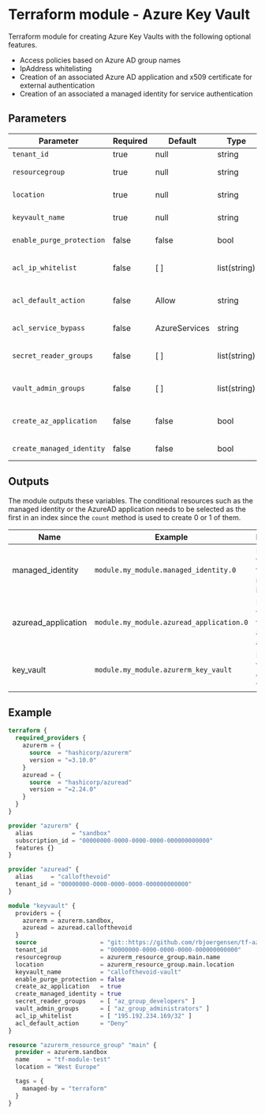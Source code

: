 # Terraform module - Azure Key Vault
Terraform module for creating Azure Key Vaults with the following optional features.

- Access policies based on Azure AD group names
- IpAddress whitelisting
- Creation of an associated Azure AD application and x509 certificate for external authentication
- Creation of an associated a managed identity for service authentication

## Parameters
|Parameter                |Required|Default      |Type        |Description                                                             |
|-------------------------|--------|-------------|------------|------------------------------------------------------------------------|
|`tenant_id`              |true    |null         |string      |The tenant id                                                           |
|`resourcegroup`          |true    |null         |string      |The name of the resource group                                          |
|`location`               |true    |null         |string      |The locality of the resource group                                      |
|`keyvault_name`          |true    |null         |string      |The unique name of the key vault                                        |
|`enable_purge_protection`|false   |false        |bool        |Wether to enable purge protection                                       |
|`acl_ip_whitelist`       |false   |[ ]          |list(string)|A list of addresses to whitelist for access. Eg. ["195.192.234.169/32"] |
|`acl_default_action`     |false   |Allow        |string      |Action for requests from addresses not in the whitelist. (Allow or Deny)|
|`acl_service_bypass`     |false   |AzureServices|string      |Bypass ACL (AzureServices or None)                                      |
|`secret_reader_groups`   |false   |[ ]          |list(string)|Name of the Azure AD groups to grant secret reader                      |
|`vault_admin_groups`     |false   |[ ]          |list(string)|Name of the Azure AD groups to grant vault admin                        |
|`create_az_application`  |false   |false        |bool        |Wether to create an Azure AD application and a certificate              |
|`create_managed_identity`|false   |false        |bool        |Wether to create a managed identity                                     |

## Outputs
The module outputs these variables. The conditional resources such as the managed identity or the AzureAD application needs to be selected as the first in an index since the `count` method is used to create 0 or 1 of them.

|Name               |Example                                 |Description                                        |
|-------------------|----------------------------------------|---------------------------------------------------|
|managed_identity   |`module.my_module.managed_identity.0`   |Returns the full object for the managed identity   |
|azuread_application|`module.my_module.azuread_application.0`|Returns the full object for the azuread application|
|key_vault          |`module.my_module.azurerm_key_vault`    |Returns the full object of the key vault           |

## Example
``` terraform
terraform {
  required_providers {
    azurerm = {
      source  = "hashicorp/azurerm"
      version = "=3.10.0"
    }
    azuread = {
      source  = "hashicorp/azuread"
      version = "=2.24.0"
    }
  }
}

provider "azurerm" {
  alias           = "sandbox"
  subscription_id = "00000000-0000-0000-0000-000000000000"
  features {}
}

provider "azuread" {
  alias     = "callofthevoid"
  tenant_id = "00000000-0000-0000-0000-000000000000"
}

module "keyvault" {
  providers = { 
    azurerm = azurerm.sandbox,
    azuread = azuread.callofthevoid
  }
  source                  = "git::https://github.com/rbjoergensen/tf-azure-keyvault.git?ref=v1"
  tenant_id               = "00000000-0000-0000-0000-000000000000"
  resourcegroup           = azurerm_resource_group.main.name
  location                = azurerm_resource_group.main.location
  keyvault_name           = "callofthevoid-vault"
  enable_purge_protection = false
  create_az_application   = true
  create_managed_identity = true
  secret_reader_groups    = [ "az_group_developers" ]
  vault_admin_groups      = [ "az_group_administrators" ]
  acl_ip_whitelist        = [ "195.192.234.169/32" ]
  acl_default_action      = "Deny"
}

resource "azurerm_resource_group" "main" {
  provider = azurerm.sandbox
  name     = "tf-module-test"
  location = "West Europe"

  tags = {
    managed-by = "terraform"
  }
}
```